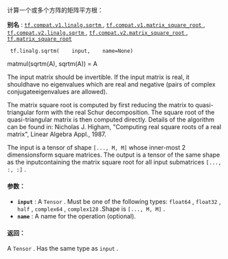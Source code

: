 计算一个或多个方阵的矩阵平方根：

**别名** : [ `tf.compat.v1.linalg.sqrtm` ](/api_docs/python/tf/linalg/sqrtm), [ `tf.compat.v1.matrix_square_root` ](/api_docs/python/tf/linalg/sqrtm), [ `tf.compat.v2.linalg.sqrtm` ](/api_docs/python/tf/linalg/sqrtm), [ `tf.compat.v2.matrix_square_root` ](/api_docs/python/tf/linalg/sqrtm), [ `tf.matrix_square_root` ](/api_docs/python/tf/linalg/sqrtm)

```
 tf.linalg.sqrtm(    input,    name=None) 
```

matmul(sqrtm(A), sqrtm(A)) = A

The input matrix should be invertible. If the input matrix is real, it shouldhave no eigenvalues which are real and negative (pairs of complex conjugateeigenvalues are allowed).

The matrix square root is computed by first reducing the matrix to quasi-triangular form with the real Schur decomposition. The square root of the quasi-triangular matrix is then computed directly. Details of the algorithm can be found in: Nicholas J. Higham, "Computing real square roots of a real matrix", Linear Algebra Appl., 1987.

The input is a tensor of shape  `[..., M, M]`  whose inner-most 2 dimensionsform square matrices. The output is a tensor of the same shape as the inputcontaining the matrix square root for all input submatrices  `[..., :, :]` .

#### 参数：
- **`input`** : A  `Tensor` . Must be one of the following types:  `float64` ,  `float32` ,  `half` ,  `complex64` ,  `complex128` .Shape is  `[..., M, M]` .
- **`name`** : A name for the operation (optional).


#### 返回：
A  `Tensor` . Has the same type as  `input` .


